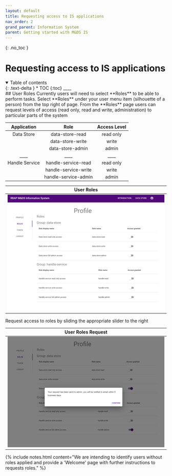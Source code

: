 ```yaml
---
layout: default
title: Requesting access to IS applications
nav_order: 2
grand_parent: Information System
parent: Getting started with M&DS IS
---
```

{: .no_toc }
# Requesting access to IS applications
<details  open markdown="block">
  <summary>
    Table of contents
  </summary>
{: .text-delta }
* TOC
{:toc}
____
</details>
## User Roles
Currently users will need to select **Roles** to be able to perform tasks.  Select **Roles** under your user menu item (silhouette of a person) from the top right of page. From the **Roles** page users can request levels of access (read only, read and write, administration) to particular parts of the system

| Application  | Role  |  Access Level |
|:-:|:-:|:-:|
| Data Store | data-store-read  |   read only |
|   | data-store-write  | write |
|   | data-store-admin  | admin |
| ____  | ____  | ____ |
| Handle Service  | handle-service-read  |   read only |
|   | handle-service-write  |  write |
|   | handle-service-admin  |   admin |

| User Roles|
|:-:|
|<img src="../../assets/images/access/user_roles.png" alt="drawing" width="600"/>|

Request access to roles by sliding the appropriate slider to the right

| User Roles Request|
|:-:|
|<img src="../../assets/images/access/roles_request.png" alt="drawing" width="600"/>|

{% include notes.html content="We are intending to identify users without roles applied and provide a 'Welcome' page with further instructions to requests roles." %}
 
